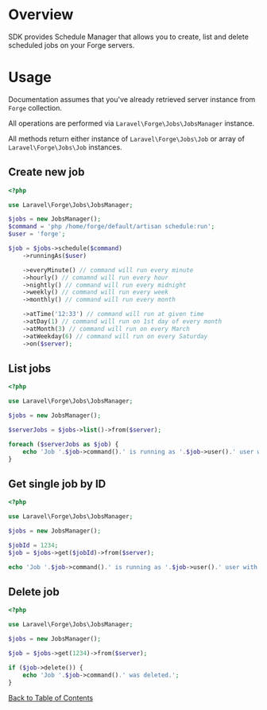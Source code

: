 # Overview

SDK provides Schedule Manager that allows you to create, list and delete scheduled jobs on your Forge servers.

# Usage

Documentation assumes that you've already retrieved server instance from `Forge` collection.

All operations are performed via `Laravel\Forge\Jobs\JobsManager` instance.

All methods return either instance of `Laravel\Forge\Jobs\Job` or array of `Laravel\Forge\Jobs\Job` instances.

## Create new job

```php
<?php

use Laravel\Forge\Jobs\JobsManager;

$jobs = new JobsManager();
$command = 'php /home/forge/default/artisan schedule:run';
$user = 'forge';

$job = $jobs->schedule($command)
    ->runningAs($user)

    ->everyMinute() // command will run every minute
    ->hourly() // comamnd will run every hour
    ->nightly() // command will run every midnight
    ->weekly() // command will run every week
    ->monthly() // command will run every month

    ->atTime('12:33') // command will run at given time
    ->atDay(1) // command will run on 1st day of every month
    ->atMonth(3) // command will run on every March
    ->atWeekday(6) // command will run on every Saturday
    ->on($server);
```

## List jobs

```php
<?php

use Laravel\Forge\Jobs\JobsManager;

$jobs = new JobsManager();

$serverJobs = $jobs->list()->from($server);

foreach ($serverJobs as $job) {
    echo 'Job '.$job->command().' is running as '.$job->user().' user with '.$job->frequency().' frequency';
}
```

## Get single job by ID

```php
<?php

use Laravel\Forge\Jobs\JobsManager;

$jobs = new JobsManager();

$jobId = 1234;
$job = $jobs->get($jobId)->from($server);

echo 'Job '.$job->command().' is running as '.$job->user().' user with '.$job->frequency().' frequency';
```

## Delete job

```php
<?php

use Laravel\Forge\Jobs\JobsManager;

$jobs = new JobsManager();

$job = $jobs->get(1234)->from($server);

if ($job->delete()) {
    echo 'Job '.$job->command().' was deleted.';
}
```

[Back to Table of Contents](./readme.md)
